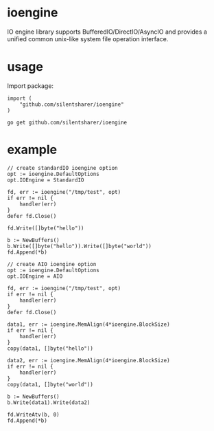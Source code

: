 # ioengine
IO engine library supports BufferedIO/DirectIO/AsyncIO and provides a unified common unix-like system file operation interface.

# usage
Import package:

```
import (
	"github.com/silentsharer/ioengine"
)
```

```
go get github.com/silentsharer/ioengine
```

# example
```
// create standardIO ioengine option
opt := ioengine.DefaultOptions
opt.IOEngine = StandardIO

fd, err := ioengine("/tmp/test", opt)
if err != nil {
	handler(err)
}
defer fd.Close()

fd.Write([]byte("hello"))

b := NewBuffers()
b.Write([]byte("hello")).Write([]byte("world"))
fd.Append(*b)
```

```
// create AIO ioengine option
opt := ioengine.DefaultOptions
opt.IOEngine = AIO

fd, err := ioengine("/tmp/test", opt)
if err != nil {
	handler(err)
}
defer fd.Close()

data1, err := ioengine.MemAlign(4*ioengine.BlockSize)
if err != nil {
	handler(err)
}
copy(data1, []byte("hello"))

data2, err := ioengine.MemAlign(4*ioengine.BlockSize)
if err != nil {
	handler(err)
}
copy(data1, []byte("world"))

b := NewBuffers()
b.Write(data1).Write(data2)

fd.WriteAtv(b, 0)
fd.Append(*b)

```